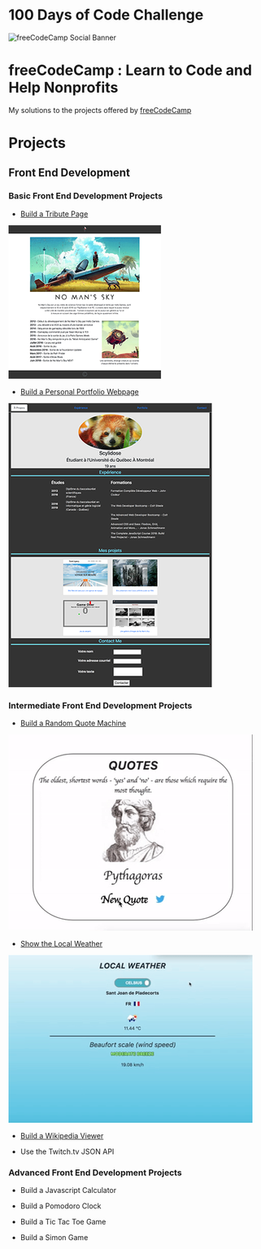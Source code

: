 # 100 Days of Code Challenge

![freeCodeCamp Social Banner](https://s3.amazonaws.com/freecodecamp/wide-social-banner.png)

# freeCodeCamp : Learn to Code and Help Nonprofits

My solutions to the projects offered by [freeCodeCamp](https://www.freecodecamp.org)

# Projects

## Front End Development

### Basic Front End Development Projects

* [Build a Tribute Page](https://github.com/Scylidose/100DaysOfCodeChallenge/tree/master/FreeCodeCamp/Tribute%20Page)  

![TributePage](../Calendar/img/tributepage-computer.png)  

* [Build a Personal Portfolio Webpage](https://github.com/Scylidose/100DaysOfCodeChallenge/tree/master/FreeCodeCamp/Portfolio)  

![Portfolio](../Calendar/img/portfolio.png)  

### Intermediate Front End Development Projects

* [Build a Random Quote Machine](https://github.com/Scylidose/100DaysOfCodeChallenge/tree/master/FreeCodeCamp/Random%20Quote%20Machine)

![RandomQuoteMachine](../Calendar/img/quote3.gif)

* [Show the Local Weather](https://github.com/Scylidose/100DaysOfCodeChallenge/tree/master/FreeCodeCamp/Local%20Weather)

![LocalWeather](../Calendar/img/weather2.gif)

* [Build a Wikipedia Viewer](https://github.com/Scylidose/100DaysOfCodeChallenge/tree/master/FreeCodeCamp/Wikipedia%20Viewer)

* Use the Twitch.tv JSON API

### Advanced Front End Development Projects

* Build a Javascript Calculator

* Build a Pomodoro Clock

* Build a Tic Tac Toe Game

* Build a Simon Game
